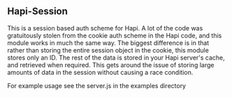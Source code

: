 Hapi-Session
------------

This is a session based auth scheme for Hapi. A lot of the code was gratuitously stolen from the cookie auth scheme in the Hapi code, and this module works in much the same way. The biggest difference is in that rather than storing the entire session object in the cookie, this module stores only an ID. The rest of the data is stored in your Hapi server's cache, and retrieved when required. This gets around the issue of storing large amounts of data in the session without causing a race condition.

For example usage see the server.js in the examples directory

